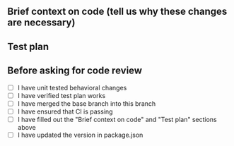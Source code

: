 ## Brief context on code (tell us why these changes are necessary)

## Test plan

## Before asking for code review

- [ ] I have unit tested behavioral changes
- [ ] I have verified test plan works
- [ ] I have merged the base branch into this branch
- [ ] I have ensured that CI is passing
- [ ] I have filled out the "Brief context on code" and "Test plan" sections above
- [ ] I have updated the version in package.json
